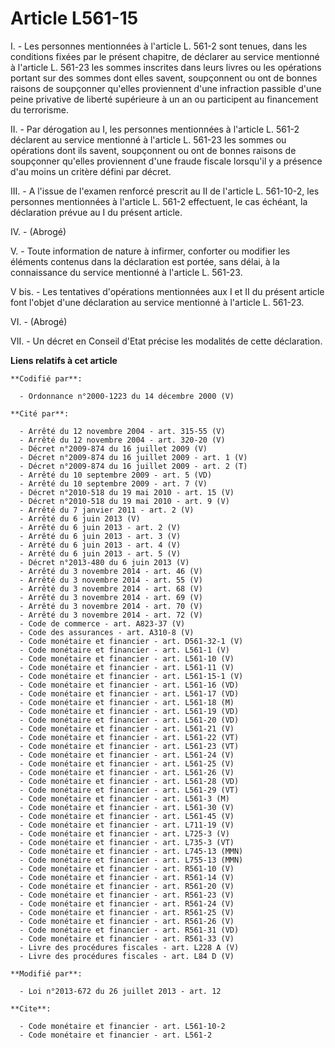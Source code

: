 # Article L561-15

I. - Les personnes mentionnées à l'article L. 561-2 sont tenues, dans les conditions fixées par le présent chapitre, de
déclarer au service mentionné à l'article L. 561-23 les sommes inscrites dans leurs livres ou les opérations portant sur des
sommes dont elles savent, soupçonnent ou ont de bonnes raisons de soupçonner qu'elles proviennent d'une infraction passible
d'une peine privative de liberté supérieure à un an ou participent au financement du terrorisme. 

II. - Par dérogation au I, les personnes mentionnées à l'article L. 561-2 déclarent au service mentionné à l'article L.
561-23 les sommes ou opérations dont ils savent, soupçonnent ou ont de bonnes raisons de soupçonner qu'elles proviennent
d'une fraude fiscale lorsqu'il y a présence d'au moins un critère défini par décret. 

III. - A l'issue de l'examen renforcé prescrit au II de l'article L. 561-10-2, les personnes mentionnées à l'article L. 561-2
effectuent, le cas échéant, la déclaration prévue au I du présent article. 

IV. - (Abrogé)

V. - Toute information de nature à infirmer, conforter ou modifier les éléments contenus dans la déclaration est portée, sans
délai, à la connaissance du service mentionné à l'article L. 561-23. 

V bis. - Les tentatives d'opérations mentionnées aux I et II du présent article font l'objet d'une déclaration au service
mentionné à l'article L. 561-23.  

VI. - (Abrogé)

VII. - Un décret en Conseil d'Etat précise les modalités de cette déclaration.

**Liens relatifs à cet article**

	**Codifié par**:

	  - Ordonnance n°2000-1223 du 14 décembre 2000 (V)

	**Cité par**:

	  - Arrêté du 12 novembre 2004 - art. 315-55 (V)
	  - Arrêté du 12 novembre 2004 - art. 320-20 (V)
	  - Décret n°2009-874 du 16 juillet 2009 (V)
	  - Décret n°2009-874 du 16 juillet 2009 - art. 1 (V)
	  - Décret n°2009-874 du 16 juillet 2009 - art. 2 (T)
	  - Arrêté du 10 septembre 2009 - art. 5 (VD)
	  - Arrêté du 10 septembre 2009 - art. 7 (V)
	  - Décret n°2010-518 du 19 mai 2010 - art. 15 (V)
	  - Décret n°2010-518 du 19 mai 2010 - art. 9 (V)
	  - Arrêté du 7 janvier 2011 - art. 2 (V)
	  - Arrêté du 6 juin 2013 (V)
	  - Arrêté du 6 juin 2013 - art. 2 (V)
	  - Arrêté du 6 juin 2013 - art. 3 (V)
	  - Arrêté du 6 juin 2013 - art. 4 (V)
	  - Arrêté du 6 juin 2013 - art. 5 (V)
	  - Décret n°2013-480 du 6 juin 2013 (V)
	  - Arrêté du 3 novembre 2014 - art. 46 (V)
	  - Arrêté du 3 novembre 2014 - art. 55 (V)
	  - Arrêté du 3 novembre 2014 - art. 68 (V)
	  - Arrêté du 3 novembre 2014 - art. 69 (V)
	  - Arrêté du 3 novembre 2014 - art. 70 (V)
	  - Arrêté du 3 novembre 2014 - art. 72 (V)
	  - Code de commerce - art. A823-37 (V)
	  - Code des assurances - art. A310-8 (V)
	  - Code monétaire et financier - art. D561-32-1 (V)
	  - Code monétaire et financier - art. L561-1 (V)
	  - Code monétaire et financier - art. L561-10 (V)
	  - Code monétaire et financier - art. L561-11 (V)
	  - Code monétaire et financier - art. L561-15-1 (V)
	  - Code monétaire et financier - art. L561-16 (VD)
	  - Code monétaire et financier - art. L561-17 (VD)
	  - Code monétaire et financier - art. L561-18 (M)
	  - Code monétaire et financier - art. L561-19 (VD)
	  - Code monétaire et financier - art. L561-20 (VD)
	  - Code monétaire et financier - art. L561-21 (V)
	  - Code monétaire et financier - art. L561-22 (VT)
	  - Code monétaire et financier - art. L561-23 (VT)
	  - Code monétaire et financier - art. L561-24 (V)
	  - Code monétaire et financier - art. L561-25 (V)
	  - Code monétaire et financier - art. L561-26 (V)
	  - Code monétaire et financier - art. L561-28 (VD)
	  - Code monétaire et financier - art. L561-29 (VT)
	  - Code monétaire et financier - art. L561-3 (M)
	  - Code monétaire et financier - art. L561-30 (V)
	  - Code monétaire et financier - art. L561-45 (V)
	  - Code monétaire et financier - art. L711-19 (V)
	  - Code monétaire et financier - art. L725-3 (V)
	  - Code monétaire et financier - art. L735-3 (VT)
	  - Code monétaire et financier - art. L745-13 (MMN)
	  - Code monétaire et financier - art. L755-13 (MMN)
	  - Code monétaire et financier - art. R561-10 (V)
	  - Code monétaire et financier - art. R561-14 (V)
	  - Code monétaire et financier - art. R561-20 (V)
	  - Code monétaire et financier - art. R561-23 (V)
	  - Code monétaire et financier - art. R561-24 (V)
	  - Code monétaire et financier - art. R561-25 (V)
	  - Code monétaire et financier - art. R561-26 (V)
	  - Code monétaire et financier - art. R561-31 (VD)
	  - Code monétaire et financier - art. R561-33 (V)
	  - Livre des procédures fiscales - art. L228 A (V)
	  - Livre des procédures fiscales - art. L84 D (V)

	**Modifié par**:

	  - Loi n°2013-672 du 26 juillet 2013 - art. 12

	**Cite**:

	  - Code monétaire et financier - art. L561-10-2
	  - Code monétaire et financier - art. L561-2
